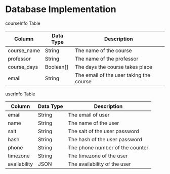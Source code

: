 # Database Implementation

courseInfo Table

| Column       | Data Type | Description                             |
|--------------|-----------|-----------------------------------------|
| course_name  | String    | The name of the course                  |
| professor    | String    | The name of the professor               |
| course_days  | Boolean[] | The days the course takes place         |
| email        | String    | The email of the user taking the course |

userInfo Table

| Column       | Data Type | Description                     |
|--------------|-----------|---------------------------------|
| email        | String    | The email of user               |
| name         | String    | The name of the user            |
| salt         | String    | The salt of the user password   |
| hash         | String    | The hash of the user password   |
| phone        | String    | The phone number of the counter |
| timezone     | String    | The timezone of the user        |
| availability | JSON      | The availability of the user    |

